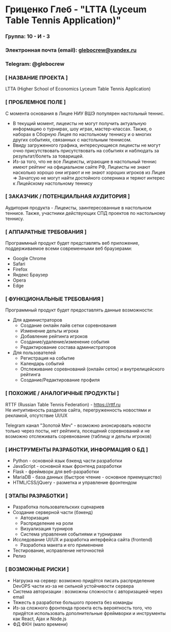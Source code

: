 # Гриценко Глеб - "LTTA (Lyceum Table Tennis Application)"
### Группа: 10 - И - 3
### Электронная почта (email): glebocrew@yandex.ru
### Telegram: @glebocrew

### [ НАЗВАНИЕ ПРОЕКТА ]
LTTA (Higher School of Economics Lyceum Table Tennis Application)

### [ ПРОБЛЕМНОЕ ПОЛЕ ]
С момента основания в Лицее НИУ ВШЭ популярен настольный теннис. 
- В текущий момент, лицеисты не могут получить актуальную информацию о турнирах, шоу играх, мастер-классах. Также, о наборах в Сборную Лицея по настольному теннису и о многих других событиях, связанных с настольным теннисом.
- Ввиду загруженного графика, интересующиеся лицеисты не могут очно присутствовать присутствовать на событиях и наблюдать за результат/болеть за товарищей.
- Из-за того, что не все Лицеисты, играющие в настольный теннис имеют рейтинг на официальном сайте РФ, Лицеисты не знают насколько хорошо они играют и не знают хороших игроков из Лицея => Зачатсую не могут найти достойного соперника и теряют интерес к Лицейскому настольному теннису

### [ ЗАКАЗЧИК / ПОТЕНЦИАЛЬНАЯ АУДИТОРИЯ ]
Аудитория продукта - Лицеисты, заинтересованные в настольном теннисе. Также, участники действующих СПД проектов по настольному теннису.

### [ АППАРАТНЫЕ ТРЕБОВАНИЯ ]
Программный продукт будет представлять веб приложение, поддерживаемое всеми современными веб браузерами: 
- Google Chrome
- Safari
- Firefox
- Яндекс Браузер
- Opera
- Edge

### [ ФУНКЦИОНАЛЬНЫЕ ТРЕБОВАНИЯ ]
Программный продукт будет предоставлять данные возможности:
- Для администраторов
     - Создание онлайн лайв сетки соревнования
     - Изменение дельты игрока
     - Добавление рейтинга игроков
     - Создание/удаление/изменение события
     - Редактирование состава администраторов
- Для пользователей
     - Регистрация на событие
     - Календарь событий
     - Отслеживание соревнований (онлайн сеток) и внутрелицейского рейтинга
     - Создание/Редактирование профиля

### [ ПОХОЖИЕ / АНАЛОГИЧНЫЕ ПРОДУКТЫ ]
RTTF (Russian Table Tennis Federation) - https://rttf.ru  
Не интуитивность разделов сайта, перегруженность новостями и рекламой, отсутствие UI/UX

Telegram канал "Золотой Мяч" - возможно анонсировать новости только через посты, нет рейтинга, посещений соревнований и не возможно отслеживать соревнование (таблицу и дельты игроков)

### [ ИНСТРУМЕНТЫ РАЗРАБОТКИ, ИНФОРМАЦИЯ О БД ]
- Python - основной язык бэкенд части разработки
- JavaScript - основной язык фронтенд разработки
- Flask - фреймворк для веб-разработки
- MariaDB - база данных (быстрое чтение - основное приемущество)
- HTML/CSS/jQuery - разметка и управление фронтендом

### [ ЭТАПЫ РАЗРАБОТКИ ]
- Разработка пользовательских сценариев
- Создание серверной части (бэкенд)
     - Авторизация 
     - Распределение на роли
     - Визуализация турниров
     - Система управления событиями и турнирами
- Исследование UI/UX и разработка интерфейса сайта (frontend)
     - Разработка макета и его применение
- Тестирование, исправление неточностей
- Релиз

### [ ВОЗМОЖНЫЕ РИСКИ ]
- Нагрузка на сервер: возможно придётся писать распределение DevOPS части из-за не сильной устойчивости сервера
- Система авторизации : возможны сложности с авторизацией через email
- Тяжесть в разработке большого проекта без команды
- Из-за сложного фронтенда проекта есть вероятность того, что придётся использовать дополнительные фреймворки и инструменты как React, Ajax и Node.js
- ФД ФКН (мало времени)